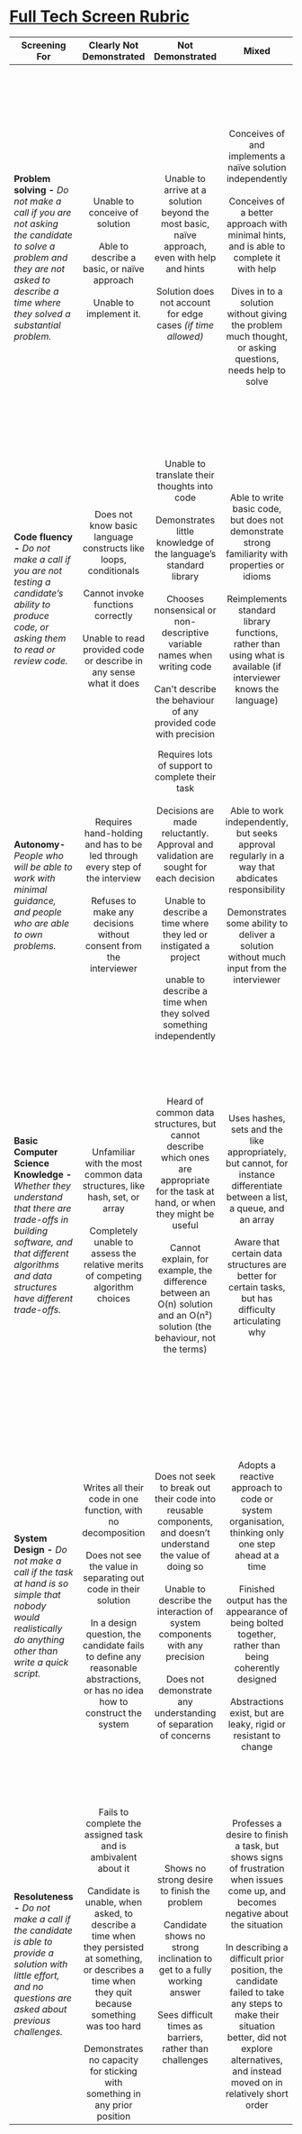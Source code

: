 # [Full Tech Screen Rubric](https://docs.google.com/spreadsheets/d/1-j7YRVSlbdEBtNd5ch1CoSdUwOnDUiwqq0lfWGXm6BU/edit#gid=0)

<style>
  .md-typeset .md-typeset__table table {
    width: 1000px;
  }

  .md-typeset table:not([class]) td {
    text-align: left;
    padding: 0.4rem;
    border-left: .05rem solid rgba(0,0,0,.07);
  }

  .md-typeset__scrollwrap {
    overflow-x: visible;
  }
</style>

| **Screening For**                                                                                                                                                                             |                                                                                                                                          **Clearly Not Demonstrated**                                                                                                                                           |                                                                                                                                      **Not Demonstrated**                                                                                                                                      |                                                                                                                                                                                    **Mixed**                                                                                                                                                                                    |                                                                                                                                                                              **Demonstrated**                                                                                                                                                                                      |                                                                                                                                                                                       **Clearly Demonstrated**                                                                                                                                                                                       |
| --------------------------------------------------------------------------------------------------------------------------------------------------------------------------------------------- | :-------------------------------------------------------------------------------------------------------------------------------------------------------------------------------------------------------------------------------------------------------------------------------------------------------------: | :--------------------------------------------------------------------------------------------------------------------------------------------------------------------------------------------------------------------------------------------------------------------------------------------: | :-----------------------------------------------------------------------------------------------------------------------------------------------------------------------------------------------------------------------------------------------------------------------------------------------------------------------------------------------------------------------------: | :--------------------------------------------------------------------------------------------------------------------------------------------------------------------------------------------------------------------------------------------------------------------------------------------------------------------------------------------------------------------------------: | :--------------------------------------------------------------------------------------------------------------------------------------------------------------------------------------------------------------------------------------------------------------------------------------------------------------------------------------------------------------------------------------------------: |
| **Problem solving -** _Do not make a call if you are not asking the candidate to solve a problem and they are not asked to describe a time where they solved a substantial problem._          |                                                                                                Unable to conceive of solution<br><br>Able to describe a basic, or naïve approach<br><br>Unable to implement it.                                                                                                 |                                                               Unable to arrive at a solution beyond the most basic, naïve approach, even with help and hints<br><br>Solution does not account for edge cases _(if time allowed)_                                                               |                                            Conceives of and implements a naïve solution independently<br><br>Conceives of a better approach with minimal hints, and is able to complete it with help<br><br>Dives in to a solution without giving the problem much thought, or asking questions, needs help to solve                                                            |  Outlines a solution beyond the most naïve, independently, and implement it, covering the vast majority of cases <br><br>Understands hint importance quickly, and moves on <br><br>Asks questions to clarify the scope of the problem and states their assumptions <br><br>If an edge case is pointed out to the candidate, they are able to modify their solution independently   |                Clarifies the scope as a natural first step <br><br>Articulates multiple approaches and describe the pros and cons of each <br><br>Makes a sensible decision based on the constraints of the interview format <br><br>Able to fully implement the approach, without much help <br><br>Recognises edge cases and draws attention to them unprompted, then solves them.                 |
| **Code fluency -** _Do not make a call if you are not testing a candidate’s ability to produce code, or asking them to read or review code._                                                  |                                                               Does not know basic language constructs like loops, conditionals<br><br>Cannot invoke functions correctly<br><br>Unable to read provided code or describe in any sense what it does                                                               |          Unable to translate their thoughts into code<br><br>Demonstrates little knowledge of the language’s standard library<br><br>Chooses nonsensical or non-descriptive variable names when writing code<br><br>Can't describe the behaviour of any provided code with precision           |                                                                             Able to write basic code, but does not demonstrate strong familiarity with properties or idioms<br><br>Reimplements standard library functions, rather than using what is available (if interviewer knows the language)                                                                             |                                      Codes fluently and naturally<br><br>Chooses to use standard library functions; able to describe their behaviour when asked (May use placeholders to abstract away functionality then fill them in later)<br><br>Able to understand the general purpose of the code quickly when reading a sample                                              |                                                      Codes without any significant pauses and writes idiomatic code by default<br><br>Thought is translated into code without any apparent difficulty<br><br>Able to understand a sample's full behaviour and nuances on first read, and point out more idiomatic approaches where appropriate                                                       |
| **Autonomy-** _People who will be able to work with minimal guidance, and people who are able to own problems._                                                                               |                                                                              Requires hand-holding and has to be led through every step of the interview<br><br>Refuses to make any decisions without consent from the interviewer                                                                              | Requires lots of support to complete their task<br><br>Decisions are made reluctantly. Approval and validation are sought for each decision<br><br>Unable to describe a time where they led or instigated a project <br><br>unable to describe a time when they solved something independently |                                                                                         Able to work independently, but seeks approval regularly in a way that abdicates responsibility<br><br>Demonstrates some ability to deliver a solution without much input from the interviewer                                                                                          |                                                                                    Owns their decisions and demonstrates a strong ability to work independently.<br><br>If more junior, takes ownership of the problem, using the interviewer as a resource to make progress, if needed                                                                                            |                                                                                     Controls the cadence of the task-oriented part of the interview, asking for guidance or clarification only where appropriate<br><br>Makes decisions without seeking approval, but describes the rationale to the interviewer                                                                                     |
| **Basic Computer Science Knowledge -** _Whether they understand that there are trade-offs in building software, and that different algorithms and data structures have different trade-offs._ |                                                                         Unfamiliar with the most common data structures, like hash, set, or array<br><br>Completely unable to assess the relative merits of competing algorithm choices                                                                         |              Heard of common data structures, but cannot describe which ones are appropriate for the task at hand, or when they might be useful<br><br>Cannot explain, for example, the difference between an O(n) solution and an O(n²) solution (the behaviour, not the terms)               |                                                                     Uses hashes, sets and the like appropriately, but cannot, for instance differentiate between a list, a queue, and an array<br><br>Aware that certain data structures are better for certain tasks, but has difficulty articulating why                                                                      |      Understands time and space complexity (even if they don’t use those terms)<br><br>Can describe the characteristics of common algorithms<br><br>Can describe the tradeoffs inherent in different approaches<br><br>Can articulate why a specific data structure is appropriate<br><br>Can implement a recursive algorithm (if recursion makes sense for the task)              |                                                      Able to pick an appropriate data structure or algorithm for a task, and has a strong understanding of their relative merits <br><br>Knowledge goes beyond the basics, and there is a demonstrated familiarity with concepts like heaps, priority queues, tries, or more exotic constructs                                                       |
| **System Design -** _Do not make a call if the task at hand is so simple that nobody would realistically do anything other than write a quick script._                                        |                     Writes all their code in one function, with no decomposition<br><br>Does not see the value in separating out code in their solution<br><br>In a design question, the candidate fails to define any reasonable abstractions, or has no idea how to construct the system                      |             Does not seek to break out their code into reusable components, and doesn’t understand the value of doing so<br><br>Unable to describe the interaction of system components with any precision<br><br>Does not demonstrate any understanding of separation of concerns             |                                               Adopts a reactive approach to code or system organisation, thinking only one step ahead at a time<br><br>Finished output has the appearance of being bolted together, rather than being coherently designed<br><br>Abstractions exist, but are leaky, rigid or resistant to change                                                | Able to structure their system in a way that separates concerns appropriately with components that interact through reasonable interfaces<br><br>In object-oriented code, the candidate demonstrates a good understanding of SOLID principles (even if they don’t know the specific terms)<br><br>For simple code, functions are used appropriately to minimise complexity         | Able to break down a complex system into elegantly structured components<br><br>Able to thoroughly describe the interaction model, the interface and the behaviour<br><br>Abstractions are clear and clean and keep open the possibility of future needs without significant refactoring<br><br>Additional thought is given to complex and subtle interactions, like race conditions and idempotency |
| **Resoluteness -** _Do not make a call if the candidate is able to provide a solution with little effort, and no questions are asked about previous challenges._                              | Fails to complete the assigned task and is ambivalent about it<br><br>Candidate is unable, when asked, to describe a time when they persisted at something, or describes a time when they quit because something was too hard<br><br>Demonstrates no capacity for sticking with something in any prior position |                                                   Shows no strong desire to finish the problem<br><br>Candidate shows no strong inclination to get to a fully working answer<br><br>Sees difficult times as barriers, rather than challenges                                                   |                     Professes a desire to finish a task, but shows signs of frustration when issues come up, and becomes negative about the situation<br><br>In describing a difficult prior position, the candidate failed to take any steps to make their situation better, did not explore alternatives, and instead moved on in relatively short order                      |                                                             Demonstrates a desire to finish the assigned task; suitably motivated to fix issues<br><br>Describes a time when they persevered with a difficult situation and achieved a good outcome<br><br>Describes prior challenges as growth opportunities                                                                      |                                               Very determined to finish the task assigned and works hard to do so<br><br>Eager to describe next steps, additional work, or extensions<br><br>Demonstrated incredible staying power in a difficult previous situation, doggedly pursuing their goal beyond what would be expected of an average person                                                |
